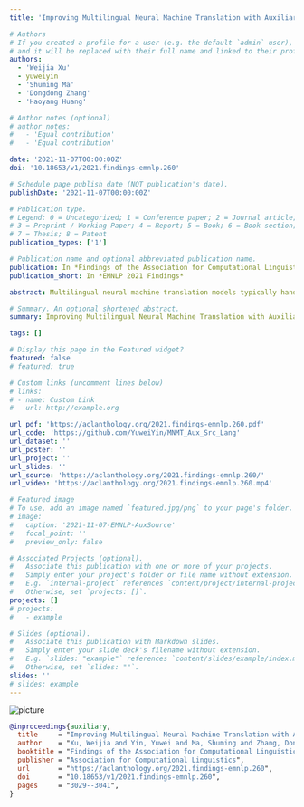 ```yaml
---
title: 'Improving Multilingual Neural Machine Translation with Auxiliary Source Languages'

# Authors
# If you created a profile for a user (e.g. the default `admin` user), write the username (folder name) here
# and it will be replaced with their full name and linked to their profile.
authors:
  - 'Weijia Xu'
  - yuweiyin
  - 'Shuming Ma'
  - 'Dongdong Zhang'
  - 'Haoyang Huang'

# Author notes (optional)
# author_notes:
#   - 'Equal contribution'
#   - 'Equal contribution'

date: '2021-11-07T00:00:00Z'
doi: '10.18653/v1/2021.findings-emnlp.260'

# Schedule page publish date (NOT publication's date).
publishDate: '2021-11-07T00:00:00Z'

# Publication type.
# Legend: 0 = Uncategorized; 1 = Conference paper; 2 = Journal article;
# 3 = Preprint / Working Paper; 4 = Report; 5 = Book; 6 = Book section;
# 7 = Thesis; 8 = Patent
publication_types: ['1']

# Publication name and optional abbreviated publication name.
publication: In *Findings of the Association for Computational Linguistics EMNLP 2021*
publication_short: In *EMNLP 2021 Findings*

abstract: Multilingual neural machine translation models typically handle one source language at a time. However, prior work has shown that translating from multiple source languages improves translation quality. Different from existing approaches on multi-source translation that are limited to the test scenario where parallel source sentences from multiple languages are available at inference time, we propose to improve multilingual translation in a more common scenario by exploiting synthetic source sentences from auxiliary languages. We train our model on synthetic multi-source corpora and apply random masking to enable flexible inference with single-source or bi-source inputs. Extensive experiments on Chinese/English-Japanese and a large-scale multilingual translation benchmark show that our model outperforms the multilingual baseline significantly by up to +4.0 BLEU with the largest improvements on low-resource or distant language pairs.

# Summary. An optional shortened abstract.
summary: Improving Multilingual Neural Machine Translation with Auxiliary Source Languages

tags: []

# Display this page in the Featured widget?
featured: false
# featured: true

# Custom links (uncomment lines below)
# links:
# - name: Custom Link
#   url: http://example.org

url_pdf: 'https://aclanthology.org/2021.findings-emnlp.260.pdf'
url_code: 'https://github.com/YuweiYin/MNMT_Aux_Src_Lang'
url_dataset: ''
url_poster: ''
url_project: ''
url_slides: ''
url_source: 'https://aclanthology.org/2021.findings-emnlp.260/'
url_video: 'https://aclanthology.org/2021.findings-emnlp.260.mp4'

# Featured image
# To use, add an image named `featured.jpg/png` to your page's folder.
# image:
#   caption: '2021-11-07-EMNLP-AuxSource'
#   focal_point: ''
#   preview_only: false

# Associated Projects (optional).
#   Associate this publication with one or more of your projects.
#   Simply enter your project's folder or file name without extension.
#   E.g. `internal-project` references `content/project/internal-project/index.md`.
#   Otherwise, set `projects: []`.
projects: []
# projects:
#   - example

# Slides (optional).
#   Associate this publication with Markdown slides.
#   Simply enter your slide deck's filename without extension.
#   E.g. `slides: "example"` references `content/slides/example/index.md`.
#   Otherwise, set `slides: ""`.
slides: ''
# slides: example
---
```


<!-- {{% callout note %}} -->
<!-- Click the _Cite_ button above to demo the feature to enable visitors to import publication metadata into their reference management software. -->
<!-- {{% /callout %}} -->

<!-- {{% callout note %}} -->
<!-- Create your slides in Markdown - click the _Slides_ button to check out the example. -->
<!-- {{% /callout %}} -->

<!-- Supplementary notes can be added here, including [code, math, and images](https://wowchemy.com/docs/writing-markdown-latex/). -->

<script src="https://polyfill.io/v3/polyfill.min.js?features=es6"></script>
<script id="MathJax-script" async src="https://cdn.jsdelivr.net/npm/mathjax@3/es5/tex-mml-chtml.js"></script>
<script> 
MathJax = {
  tex: {
    inlineMath: [['$', '$']],
    processEscapes: true
  }
};
</script>

![picture](https://yuweiyin.com/files/img/2021-11-07-EMNLP-AuxSource.png)

```bibtex
@inproceedings{auxiliary,
  title     = "Improving Multilingual Neural Machine Translation with Auxiliary Source Languages",
  author    = "Xu, Weijia and Yin, Yuwei and Ma, Shuming and Zhang, Dongdong and Huang, Haoyang",
  booktitle = "Findings of the Association for Computational Linguistics: EMNLP 2021",
  publisher = "Association for Computational Linguistics",
  url       = "https://aclanthology.org/2021.findings-emnlp.260",
  doi       = "10.18653/v1/2021.findings-emnlp.260",
  pages     = "3029--3041",
}
```
